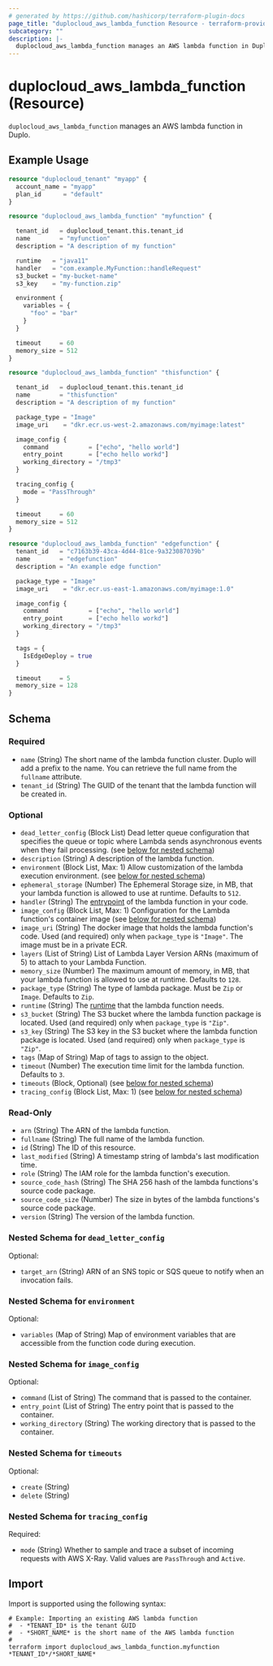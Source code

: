 ```yaml
---
# generated by https://github.com/hashicorp/terraform-plugin-docs
page_title: "duplocloud_aws_lambda_function Resource - terraform-provider-duplocloud"
subcategory: ""
description: |-
  duplocloud_aws_lambda_function manages an AWS lambda function in Duplo.
---
```


# duplocloud_aws_lambda_function (Resource)

`duplocloud_aws_lambda_function` manages an AWS lambda function in Duplo.

## Example Usage

```terraform
resource "duplocloud_tenant" "myapp" {
  account_name = "myapp"
  plan_id      = "default"
}

resource "duplocloud_aws_lambda_function" "myfunction" {

  tenant_id   = duplocloud_tenant.this.tenant_id
  name        = "myfunction"
  description = "A description of my function"

  runtime   = "java11"
  handler   = "com.example.MyFunction::handleRequest"
  s3_bucket = "my-bucket-name"
  s3_key    = "my-function.zip"

  environment {
    variables = {
      "foo" = "bar"
    }
  }

  timeout     = 60
  memory_size = 512
}

resource "duplocloud_aws_lambda_function" "thisfunction" {

  tenant_id   = duplocloud_tenant.this.tenant_id
  name        = "thisfunction"
  description = "A description of my function"

  package_type = "Image"
  image_uri    = "dkr.ecr.us-west-2.amazonaws.com/myimage:latest"

  image_config {
    command           = ["echo", "hello world"]
    entry_point       = ["echo hello workd"]
    working_directory = "/tmp3"
  }

  tracing_config {
    mode = "PassThrough"
  }

  timeout     = 60
  memory_size = 512
}

resource "duplocloud_aws_lambda_function" "edgefunction" {
  tenant_id   = "c7163b39-43ca-4d44-81ce-9a323087039b"
  name        = "edgefunction"
  description = "An example edge function"

  package_type = "Image"
  image_uri    = "dkr.ecr.us-east-1.amazonaws.com/myimage:1.0"

  image_config {
    command           = ["echo", "hello world"]
    entry_point       = ["echo hello workd"]
    working_directory = "/tmp3"
  }

  tags = {
    IsEdgeDeploy = true
  }

  timeout     = 5
  memory_size = 128
}
```

<!-- schema generated by tfplugindocs -->
## Schema

### Required

- `name` (String) The short name of the lambda function cluster.  Duplo will add a prefix to the name.  You can retrieve the full name from the `fullname` attribute.
- `tenant_id` (String) The GUID of the tenant that the lambda function will be created in.

### Optional

- `dead_letter_config` (Block List) Dead letter queue configuration that specifies the queue or topic where Lambda sends asynchronous events when they fail processing. (see [below for nested schema](#nestedblock--dead_letter_config))
- `description` (String) A description of the lambda function.
- `environment` (Block List, Max: 1) Allow customization of the lambda execution environment. (see [below for nested schema](#nestedblock--environment))
- `ephemeral_storage` (Number) The Ephemeral Storage size, in MB, that your lambda function is allowed to use at runtime. Defaults to `512`.
- `handler` (String) The [entrypoint](https://docs.aws.amazon.com/lambda/latest/dg/walkthrough-custom-events-create-test-function.html) of the lambda function in your code.
- `image_config` (Block List, Max: 1) Configuration for the Lambda function's container image (see [below for nested schema](#nestedblock--image_config))
- `image_uri` (String) The docker image that holds the lambda function's code. Used (and required) only when `package_type` is `"Image"`. The image must be in a private ECR.
- `layers` (List of String) List of Lambda Layer Version ARNs (maximum of 5) to attach to your Lambda Function.
- `memory_size` (Number) The maximum amount of memory, in MB, that your lambda function is allowed to use at runtime. Defaults to `128`.
- `package_type` (String) The type of lambda package.  Must be `Zip` or `Image`.  Defaults to `Zip`.
- `runtime` (String) The [runtime](https://docs.aws.amazon.com/lambda/latest/dg/lambda-runtimes.html) that the lambda function needs.
- `s3_bucket` (String) The S3 bucket where the lambda function package is located. Used (and required) only when `package_type` is `"Zip"`.
- `s3_key` (String) The S3 key in the S3 bucket where the lambda function package is located. Used (and required) only when `package_type` is `"Zip"`.
- `tags` (Map of String) Map of tags to assign to the object.
- `timeout` (Number) The execution time limit for the lambda function. Defaults to `3`.
- `timeouts` (Block, Optional) (see [below for nested schema](#nestedblock--timeouts))
- `tracing_config` (Block List, Max: 1) (see [below for nested schema](#nestedblock--tracing_config))

### Read-Only

- `arn` (String) The ARN of the lambda function.
- `fullname` (String) The full name of the lambda function.
- `id` (String) The ID of this resource.
- `last_modified` (String) A timestamp string of lambda's last modification time.
- `role` (String) The IAM role for the lambda function's execution.
- `source_code_hash` (String) The SHA 256 hash of the lambda functions's source code package.
- `source_code_size` (Number) The size in bytes of the lambda functions's source code package.
- `version` (String) The version of the lambda function.

<a id="nestedblock--dead_letter_config"></a>
### Nested Schema for `dead_letter_config`

Optional:

- `target_arn` (String) ARN of an SNS topic or SQS queue to notify when an invocation fails.


<a id="nestedblock--environment"></a>
### Nested Schema for `environment`

Optional:

- `variables` (Map of String) Map of environment variables that are accessible from the function code during execution.


<a id="nestedblock--image_config"></a>
### Nested Schema for `image_config`

Optional:

- `command` (List of String) The command that is passed to the container.
- `entry_point` (List of String) The entry point that is passed to the container.
- `working_directory` (String) The working directory that is passed to the container.


<a id="nestedblock--timeouts"></a>
### Nested Schema for `timeouts`

Optional:

- `create` (String)
- `delete` (String)


<a id="nestedblock--tracing_config"></a>
### Nested Schema for `tracing_config`

Required:

- `mode` (String) Whether to sample and trace a subset of incoming requests with AWS X-Ray. Valid values are `PassThrough` and `Active`.

## Import

Import is supported using the following syntax:

```shell
# Example: Importing an existing AWS lambda function
#  - *TENANT_ID* is the tenant GUID
#  - *SHORT_NAME* is the short name of the AWS lambda function
#
terraform import duplocloud_aws_lambda_function.myfunction *TENANT_ID*/*SHORT_NAME*
```
